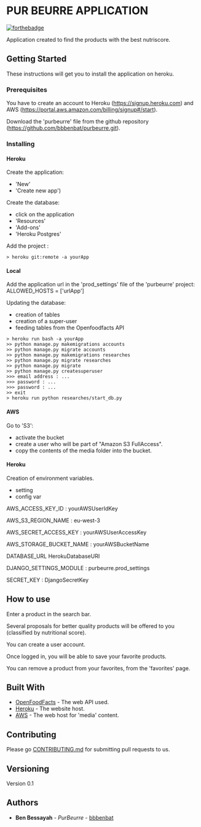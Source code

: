 # PUR BEURRE  APPLICATION

[![forthebadge](https://forthebadge.com/images/badges/made-with-python.svg)](https://forthebadge.com)

Application created to find the products with the best nutriscore.

## Getting Started

These instructions will get you to install the application on heroku.

### Prerequisites

You have to create an account to Heroku (https://signup.heroku.com) and AWS
(https://portal.aws.amazon.com/billing/signup#/start).

Download the 'purbeurre' file from the github repository
(https://github.com/bbbenbat/purbeurre.git).

### Installing

#### Heroku
Create the application:
- 'New'
- 'Create new app')

Create the database:
- click on the application
- 'Resources'
- 'Add-ons'
- 'Heroku Postgres'

Add the project :
```
> heroku git:remote -a yourApp 
```

#### Local
Add the application url in the 'prod_settings' file of the 'purbeurre' project:
ALLOWED_HOSTS = ['urlApp']

Updating the database:
- creation of tables
- creation of a super-user
- feeding tables from the Openfoodfacts API

```
> heroku run bash -a yourApp
>> python manage.py makemigrations accounts
>> python manage.py migrate accounts
>> python manage.py makemigrations researches
>> python manage.py migrate researches
>> python manage.py migrate
>> python manage.py createsuperuser
>>> email address : ...
>>> password : ...
>>> password : ...
>> exit
> heroku run python researches/start_db.py
```

#### AWS

Go to 'S3':
- activate the bucket
- create a user who will be part of "Amazon S3 FullAccess".
- copy the contents of the media folder into the bucket.

#### Heroku

Creation of environment variables.
- setting
- config var

AWS_ACCESS_KEY_ID : yourAWSUserIdKey

AWS_S3_REGION_NAME : eu-west-3

AWS_SECRET_ACCESS_KEY : yourAWSUserAccessKey

AWS_STORAGE_BUCKET_NAME : yourAWSBucketName

DATABASE_URL HerokuDatabaseURI

DJANGO_SETTINGS_MODULE : purbeurre.prod_settings

SECRET_KEY : DjangoSecretKey


## How to use

Enter a product in the search bar.

Several proposals for better quality products will be offered to you
(classified by nutritional score).

You can create a user account.

Once logged in, you will be able to save your favorite products.

You can remove a product from your favorites, from the 'favorites' page.

## Built With

* [OpenFoodFacts](https://wiki.openfoodfacts.org) - The web API used.
* [Heroku](https://www.heroku.com) - The website host.
* [AWS](https://aws.amazon.com) - The web host for 'media' content.

## Contributing

Please go [CONTRIBUTING.md](https://github.com/bbbenbat/purbeurre/pulls) for submitting pull requests to us.

## Versioning

Version 0.1

## Authors

* **Ben Bessayah** - *PurBeurre* - [bbbenbat](https://github.com/bbbenbat)




